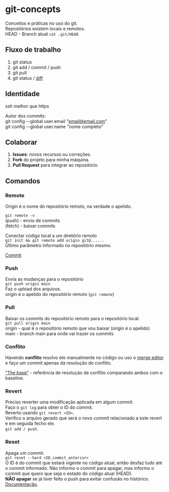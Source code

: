 # git-concepts
Conceitos e práticas no uso do git.\
Repositórios existem locais e remotos.\
HEAD - Branch atual `cat .git/HEAD`

## Fluxo de trabalho
1. git status
1. git add / commit / push
1. git pull
1. git status / [diff](https://git-scm.com/docs/git-diff/pt_BR)

## Identidade
ssh melhor que https

Autor dos commits:\
git config --global user.email "email@email.com"\
git config --global user.name "nome completo"

## Colaborar
1.  **Issues**: novos recursos ou correções.
1. **Fork** do projeto para minha máquina.
1. **Pull Request** para integrar ao repositório.

## Comandos
### Remote
Origin é o nome do repositório remoto, na verdade o apelido.

`git remote -v`\
(push) - envio de commits\
(fetch) - baixar commits

Conectar código local a um diretório remoto\
`git init && git remote add origin git@......`\
Último parâmetro informado no repositório mesmo.

[Commit](commit)

### Push
Envia as mudanças para o repositório\
`git push origin main`\
Faz o upload dos arquivos.\
origin é o apelido do repositório remoto (`git remote`)

### Pull
Baixar os commits do repositório remoto para o repositório local.\
`git pull origin main`\
origin - qual é o repositório remoto que vou baixar (origin é o apelido)\
main - branch main para onde vai trazer os commits

### Conflito
Havendo **conflito** resolvo ele manualmente no código ou uso o [merge editor](https://learn.microsoft.com/pt-br/visualstudio/version-control/git-resolve-conflicts?view=vs-2022) e faço um commit apenas da resolução do conflito.

["The base"](https://www.youtube.com/watch?v=HosPml1qkrg&ab_channel=VisualStudioCode) - referência de resolução de conflito comparando ambos com o baseline.

### Revert
Preciso reverter uma modificação aplicada em algum commit.\
Faço o `git log` para obter o ID do commit.\
Reverto usando `git revert <ID>`.\
Verifico o arquivo gerado que será o novo commit relacionado a este revert e em seguida fecho ele.\
`git add / push`.

### Reset
Apaga um commit.\
`git reset --hard <ID_commit_anterior>`\
O ID é do commit que estará vigente no código atual, então desfaz tudo até o commit informado. Não informo o commit para apagar, mas informo o commit que quero que seja o estado do código atual (HEAD).\
**NÃO apagar** se já tiver feito o push para evitar confusão no histórico.
[Documentação](https://git-scm.com/docs/git-reset/pt_BR).

